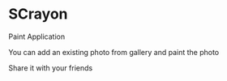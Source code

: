 # SCrayon

Paint Application

You can add an existing photo from gallery and paint the photo

Share it with your friends

